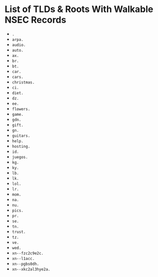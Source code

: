 # List of TLDs & Roots With Walkable NSEC Records

* `.`
* `arpa.`
* `audio.`
* `auto.`
* `ax.`
* `br.`
* `bt.`
* `car.`
* `cars.`
* `christmas.`
* `ci.`
* `diet.`
* `dz.`
* `ee.`
* `flowers.`
* `game.`
* `gdn.`
* `gift.`
* `gn.`
* `guitars.`
* `help.`
* `hosting.`
* `id.`
* `juegos.`
* `kg.`
* `ky.`
* `lb.`
* `lk.`
* `lol.`
* `lr.`
* `mom.`
* `na.`
* `nu.`
* `pics.`
* `pr.`
* `se.`
* `tn.`
* `trust.`
* `tz.`
* `ve.`
* `wed.`
* `xn--fzc2c9e2c.`
* `xn--l1acc.`
* `xn--pgbs0dh.`
* `xn--xkc2al3hye2a.`
